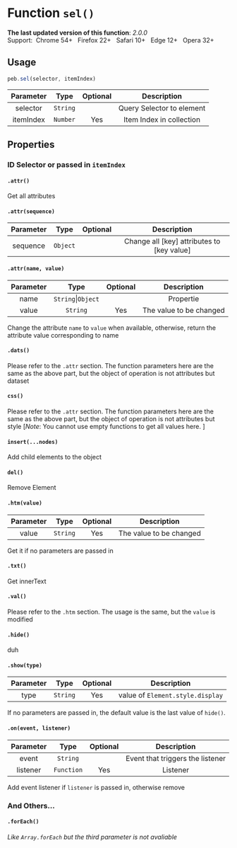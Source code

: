# Function `sel()`
**The last updated version of this function**: *2.0.0*  
Support:&nbsp;&nbsp;Chrome 54+&nbsp;&nbsp;&nbsp;Firefox 22+&nbsp;&nbsp;&nbsp;Safari 10+&nbsp;&nbsp;&nbsp;Edge 12+&nbsp;&nbsp;&nbsp;Opera 32+  
## Usage
```javascript
peb.sel(selector, itemIndex)
```
| Parameter | Type | Optional | Description |
| :---: | :---: | :---: | :---: |
| selector | `String` |  | Query Selector to element |
| itemIndex | `Number` | Yes | Item Index in collection |
## Properties
### ID Selector or passed in `itemIndex`
#### `.attr()`
Get all attributes
#### `.attr(sequence)`
| Parameter | Type | Optional | Description |
| :---: | :---: | :---: | :---: |
| sequence | `Object` | |Change all \[key\] attributes to \[key value\]|
#### `.attr(name, value)`
| Parameter | Type | Optional | Description |
| :---: | :---: | :---: | :---: |
| name | `String`\|`Object` | | Propertie |
| value | `String` | Yes | The value to be changed |

Change the attribute `name` to `value` when available, otherwise, return the attribute value corresponding to name
#### `.dats()`
Please refer to the `.attr` section. The function parameters here are the same as the above part, but the object of operation is not attributes but dataset
#### `css()`
Please refer to the `.attr` section. The function parameters here are the same as the above part, but the object of operation is not attributes but style \[*Note*: You cannot use empty functions to get all values here. \]
  
#### `insert(...nodes)`
Add child elements to the object
  
#### `del()`
Remove Element

#### `.htm(value)`
| Parameter | Type | Optional | Description |
| :---: | :---: | :---: | :---: |
| value | `String` | Yes | The value to be changed |

Get it if no parameters are passed in
#### `.txt()`
Get innerText
  
#### `.val()`
Please refer to the `.htm` section. The usage is the same, but the `value` is modified
  
#### `.hide()`
duh
  
#### `.show(type)`
| Parameter | Type | Optional | Description |
| :---: | :---: | :---: | :---: |
| type | `String` | Yes | value of `Element.style.display` |

If no parameters are passed in, the default value is the last value of `hide()`.

#### `.on(event, listener)`
| Parameter | Type | Optional | Description |
| :---: | :---: | :---: | :---: |
| event | `String` |  | Event that triggers the listener |
| listener | `Function` | Yes | Listener |

Add event listener if `listener` is passed in, otherwise remove
  
### And Others...
#### `.forEach()`
*Like `Array.forEach` but the third parameter is not avaliable*
